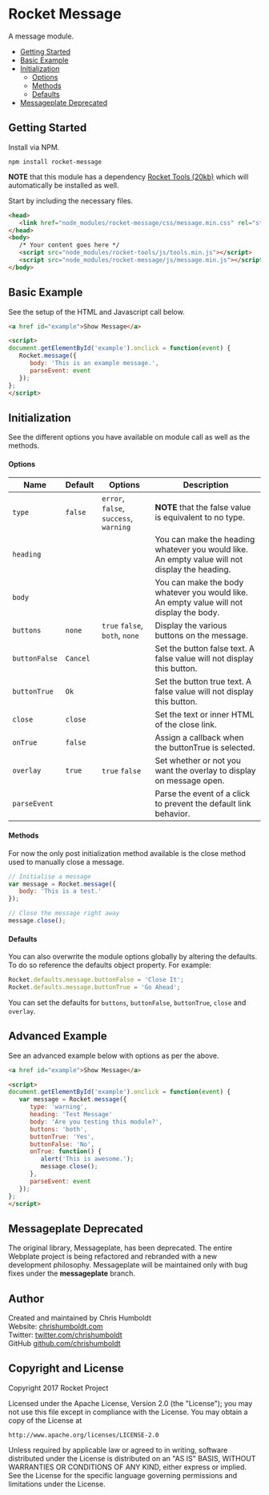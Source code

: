 # Rocket Message
A message module.

* [Getting Started](#getting-started)
* [Basic Example](#basic-example)
* [Initialization](#initialization)
	* [Options](#options)
   * [Methods](#methods)
	* [Defaults](#defaults)
* [Messageplate Deprecated](#messageplate-deprecated)

## Getting Started
Install via NPM.

```
npm install rocket-message
```

**NOTE** that this module has a dependency [Rocket Tools (20kb)](https://github.com/chrishumboldt/Rocket-Tools) which will automatically be installed as well.

Start by including the necessary files.

```html
<head>
   <link href="node_modules/rocket-message/css/message.min.css" rel="stylesheet" type="text/css">
</head>
<body>
   /* Your content goes here */
   <script src="node_modules/rocket-tools/js/tools.min.js"></script>
   <script src="node_modules/rocket-message/js/message.min.js"></script>
</body>
```

## Basic Example
See the setup of the HTML and Javascript call below.

```html
<a href id="example">Show Message</a>

<script>
document.getElementById('example').onclick = function(event) {
   Rocket.message({
      body: 'This is an example message.',
      parseEvent: event
   });
};
</script>
```

## Initialization
See the different options you have available on module call as well as the methods.

#### Options
Name | Default | Options | Description
---- | ---- | ---- | ----
`type` | `false` | `error`, `false`, `success`, `warning` | **NOTE** that the false value is equivalent to no type.
`heading` | | | You can make the heading whatever you would like. An empty value will not display the heading.
`body` | | | You can make the body whatever you would like. An empty value will not display the body.
`buttons` | `none` | `true` `false`, `both`, `none` | Display the various buttons on the message.
`buttonFalse` | `Cancel` | | Set the button false text. A false value will not display this button.
`buttonTrue` | `Ok` | | Set the button true text. A false value will not display this button.
`close` | `close` | | Set the text or inner HTML of the close link.
`onTrue` | `false` | | Assign a callback when the buttonTrue is selected.
`overlay` | `true` | `true` `false` | Set whether or not you want the overlay to display on message open.
`parseEvent` | | | Parse the event of a click to prevent the default link behavior.

#### Methods
For now the only post initialization method available is the close method used to manually close a message.

```javascript
// Initialise a message
var message = Rocket.message({
   body: 'This is a test.'
});

// Close the message right away
message.close();
```

#### Defaults
You can also overwrite the module options globally by altering the defaults. To do so reference the defaults object property. For example:

```javascript
Rocket.defaults.message.buttonFalse = 'Close It';
Rocket.defaults.message.buttonTrue = 'Go Ahead';
```

You can set the defaults for `buttons`, `buttonFalse`, `buttonTrue`, `close` and `overlay`.

## Advanced Example
See an advanced example below with options as per the above.

```html
<a href id="example">Show Message</a>

<script>
document.getElementById('example').onclick = function(event) {
   var message = Rocket.message({
      type: 'warning',
      heading: 'Test Message'
      body: 'Are you testing this module?',
      buttons: 'both',
      buttonTrue: 'Yes',
      buttonFalse: 'No',
      onTrue: function() {
         alert('This is awesome.');
         message.close();
      },
      parseEvent: event
   });
};
</script>
```

## Messageplate Deprecated
The original library, Messageplate, has been deprecated. The entire Webplate project is being refactored and rebranded with a new development philosophy. Messageplate will be maintained only with bug fixes under the **messageplate** branch.

## Author
Created and maintained by Chris Humboldt<br>
Website: <a href="http://chrishumboldt.com/">chrishumboldt.com</a><br>
Twitter: <a href="https://twitter.com/chrishumboldt">twitter.com/chrishumboldt</a><br>
GitHub <a href="https://github.com/chrishumboldt">github.com/chrishumboldt</a><br>

## Copyright and License
Copyright 2017 Rocket Project

Licensed under the Apache License, Version 2.0 (the "License");
you may not use this file except in compliance with the License.
You may obtain a copy of the License at

    http://www.apache.org/licenses/LICENSE-2.0

Unless required by applicable law or agreed to in writing, software
distributed under the License is distributed on an "AS IS" BASIS,
WITHOUT WARRANTIES OR CONDITIONS OF ANY KIND, either express or implied.
See the License for the specific language governing permissions and
limitations under the License.
